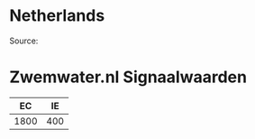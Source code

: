 # Netherlands
Source: 

# Zwemwater.nl Signaalwaarden
| EC    | IE    |
| ----- | ----- |
| 1800  | 400   |
